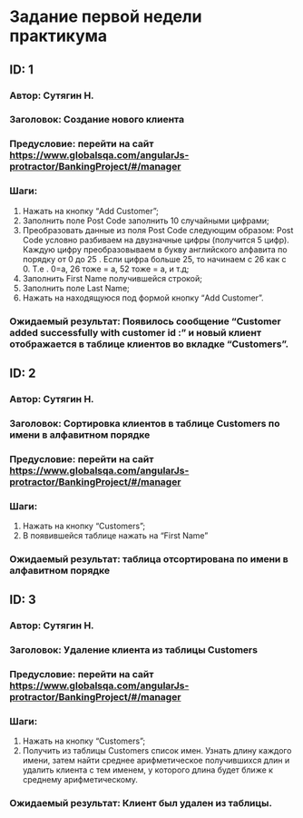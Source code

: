 # Задание первой недели практикума

## ID: 1
### Автор: Сутягин Н.
### Заголовок: Создание нового клиента 
### Предусловие: перейти на сайт https://www.globalsqa.com/angularJs-protractor/BankingProject/#/manager
### Шаги:
1. Нажать на кнопку “Add Customer”;
2. Заполнить поле Post Code заполнить 10 случайными цифрами;
3. Преобразовать данные из поля Post Code следующим образом: Post Code условно разбиваем на двузначные цифры (получится 5 цифр). Каждую цифру преобразовываем в букву английского алфавита по порядку от 0 до 25 . Если цифра больше 25, то начинаем с 26 как с 0. Т.е . 0=a, 26 тоже = a, 52 тоже = a, и т.д;
4. Заполнить First Name получившейся строкой;
5. Заполнить поле Last Name;
6. Нажать на находящуюся под формой кнопку “Add Customer”. 
### Ожидаемый результат: Появилось сообщение “Customer added successfully with customer id :”  и новый клиент отображается в таблице клиентов во вкладке “Customers”.

## ID: 2
### Автор: Сутягин Н.
### Заголовок: Сортировка клиентов в таблице Customers по имени в алфавитном порядке
### Предусловие: перейти на сайт https://www.globalsqa.com/angularJs-protractor/BankingProject/#/manager
### Шаги: 
1. Нажать на кнопку “Customers”;
2. В появившейся таблице нажать на “First Name”
### Ожидаемый результат: таблица отсортирована по имени в алфавитном порядке

## ID: 3
### Автор: Сутягин Н.
### Заголовок: Удаление клиента из таблицы Customers
### Предусловие: перейти на сайт https://www.globalsqa.com/angularJs-protractor/BankingProject/#/manager
### Шаги: 
1. Нажать на кнопку “Customers”;
2. Получить из таблицы Customers список имен. Узнать длину каждого имени, затем найти среднее арифметическое получившихся длин и удалить клиента с тем именем, у которого длина будет ближе к среднему арифметическому.
### Ожидаемый результат: Клиент был удален из таблицы.

